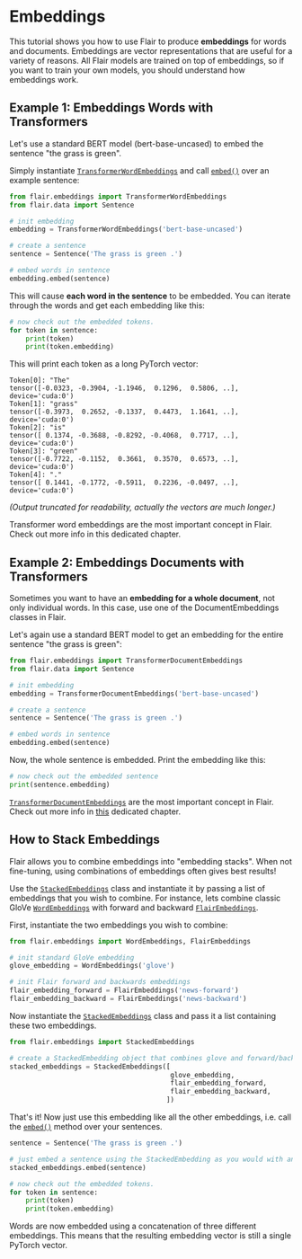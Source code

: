 # Embeddings

This tutorial shows you how to use Flair to produce **embeddings** for words and documents. Embeddings
are vector representations that are useful for a variety of reasons. All Flair models are trained on 
top of embeddings, so if you want to train your own models, you should understand how embeddings work.

## Example 1: Embeddings Words with Transformers

Let's use a standard BERT model (bert-base-uncased) to embed the sentence "the grass is green".

Simply instantiate [`TransformerWordEmbeddings`](#flair.embeddings.token.TransformerWordEmbeddings) and call [`embed()`](#flair.embeddings.base.Embeddings.embed) over an example sentence: 

```python
from flair.embeddings import TransformerWordEmbeddings
from flair.data import Sentence

# init embedding
embedding = TransformerWordEmbeddings('bert-base-uncased')

# create a sentence
sentence = Sentence('The grass is green .')

# embed words in sentence
embedding.embed(sentence)
```

This will cause **each word in the sentence** to be embedded. You can iterate through the words and get 
each embedding like this:

```python
# now check out the embedded tokens.
for token in sentence:
    print(token)
    print(token.embedding)
```

This will print each token as a long PyTorch vector: 
```console
Token[0]: "The"
tensor([-0.0323, -0.3904, -1.1946,  0.1296,  0.5806, ..], device='cuda:0')
Token[1]: "grass"
tensor([-0.3973,  0.2652, -0.1337,  0.4473,  1.1641, ..], device='cuda:0')
Token[2]: "is"
tensor([ 0.1374, -0.3688, -0.8292, -0.4068,  0.7717, ..], device='cuda:0')
Token[3]: "green"
tensor([-0.7722, -0.1152,  0.3661,  0.3570,  0.6573, ..], device='cuda:0')
Token[4]: "."
tensor([ 0.1441, -0.1772, -0.5911,  0.2236, -0.0497, ..], device='cuda:0')
```

*(Output truncated for readability, actually the vectors are much longer.)*

Transformer word embeddings are the most important concept in Flair. Check out more info in this dedicated chapter.

## Example 2: Embeddings Documents with Transformers

Sometimes you want to have an **embedding for a whole document**, not only individual words. In this case, use one of the 
DocumentEmbeddings classes in Flair. 

Let's again use a standard BERT model to get an embedding for the entire sentence "the grass is green":  

```python
from flair.embeddings import TransformerDocumentEmbeddings
from flair.data import Sentence

# init embedding
embedding = TransformerDocumentEmbeddings('bert-base-uncased')

# create a sentence
sentence = Sentence('The grass is green .')

# embed words in sentence
embedding.embed(sentence)
```

Now, the whole sentence is embedded. Print the embedding like this: 

```python
# now check out the embedded sentence
print(sentence.embedding)
```

[`TransformerDocumentEmbeddings`](#flair.embeddings.document.TransformerDocumentEmbeddings) are the most important concept in Flair. Check out more info in [this](project:transformer-embeddings.md) dedicated chapter.


## How to Stack Embeddings

Flair allows you to combine embeddings into "embedding stacks". When not fine-tuning, using combinations of embeddings often gives best results!

Use the [`StackedEmbeddings`](#flair.embeddings.token.StackedEmbeddings) class and instantiate it by passing a list of embeddings that you wish to combine. For instance, lets combine classic GloVe [`WordEmbeddings`](#flair.embeddings.token.WordEmbeddings) with forward and backward [`FlairEmbeddings`](#flair.embeddings.token.FlairEmbeddings). 

First, instantiate the two embeddings you wish to combine:

```python
from flair.embeddings import WordEmbeddings, FlairEmbeddings

# init standard GloVe embedding
glove_embedding = WordEmbeddings('glove')

# init Flair forward and backwards embeddings
flair_embedding_forward = FlairEmbeddings('news-forward')
flair_embedding_backward = FlairEmbeddings('news-backward')
```

Now instantiate the [`StackedEmbeddings`](#flair.embeddings.token.StackedEmbeddings) class and pass it a list containing these two embeddings.

```python
from flair.embeddings import StackedEmbeddings

# create a StackedEmbedding object that combines glove and forward/backward flair embeddings
stacked_embeddings = StackedEmbeddings([
                                        glove_embedding,
                                        flair_embedding_forward,
                                        flair_embedding_backward,
                                       ])
```


That's it! Now just use this embedding like all the other embeddings, i.e. call the [`embed()`](#flair.embeddings.base.Embeddings.embed) method over your sentences.

```python
sentence = Sentence('The grass is green .')

# just embed a sentence using the StackedEmbedding as you would with any single embedding.
stacked_embeddings.embed(sentence)

# now check out the embedded tokens.
for token in sentence:
    print(token)
    print(token.embedding)
```

Words are now embedded using a concatenation of three different embeddings. This means that the resulting embedding
vector is still a single PyTorch vector.





